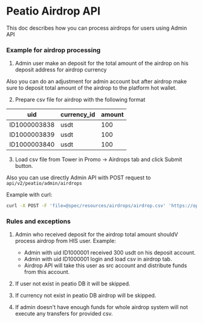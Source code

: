 # Peatio Airdrop API

This doc describes how you can process airdrops for users using Admin API

### Example for airdrop processing

1. Admin user make an deposit for the total amount of the airdrop on his deposit address for airdrop currency

Also you can do an adjustment for admin account but after airdrop make sure to deposit total amount of the airdrop to the platform hot wallet.

2. Prepare csv file for airdrop with the following format

  |      uid      | currency_id | amount |
  |---------------|-------------|--------|
  | ID1000003838  | usdt        |  100   |
  | ID1000003839  | usdt        |  100   |
  | ID1000003840  | usdt        |  100   |

3. Load csv file from Tower in Promo -> Airdrops tab and click Submit button.

Also you can use directly Admin API with POST request to `api/v2/peatio/admin/airdrops`

Example with curl:

```bash
curl -X POST -F 'file=@spec/resources/airdrops/airdrop.csv' 'https://opendax.cloud/api/v2/admin/airdrops'
```

### Rules and exceptions

1. Admin who received deposit for the airdrop total amount shouldV process airdrop from HIS user. Example:
    - Admin with uid ID1000001 received 300 usdt on his deposit account.
    - Admin with uid ID1000001 login and load csv in airdrop tab.
    - Airdrop API will take this user as src account and distribute funds from this account.

2. If user not exist in peatio DB it will be skipped.

3. If currency not exist in peatio DB airdrop will be skipped.

4. If admin doesn't have enough funds for whole airdrop system will not execute any transfers for provided csv.

